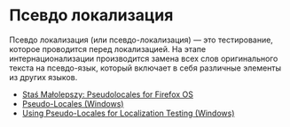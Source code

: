 # Псевдо локализация

Псевдо локализация (или псевдо-локализация) — это тестирование, которое проводится перед локализацией.
На этапе интернационализации производится замена всех слов оригинального текста на псевдо-язык, который включает в себя
различные элементы из других языков.

- [Staś Małolepszy: Pseudolocales for Firefox OS](http://informationisart.com/27/)
- [Pseudo-Locales (Windows)](https://msdn.microsoft.com/en-us/library/windows/desktop/dd319106%28v=vs.85%29.aspx)
- [Using Pseudo-Locales for Localization Testing (Windows)](https://msdn.microsoft.com/en-us/library/windows/desktop/dd374118%28v=vs.85%29.aspx)
